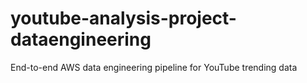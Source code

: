 # youtube-analysis-project-dataengineering
End-to-end AWS data engineering pipeline for YouTube trending data

